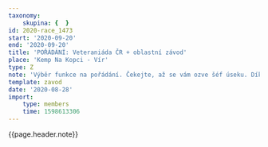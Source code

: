 ```yaml
---
taxonomy:
    skupina: {  }
id: 2020-race_1473
start: '2020-09-20'
end: '2020-09-20'
title: 'POŘÁDÁNÍ: Veteraniáda ČR + oblastní závod'
place: 'Kemp Na Kopci - Vír'
type: Z
note: 'Výběr funkce na pořádání. Čekejte, až se vám ozve šéf úseku. Díky'
template: zavod
date: '2020-08-28'
import:
    type: members
    time: 1598613306
---
```


{{page.header.note}}
